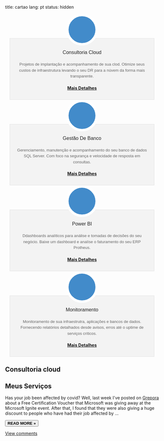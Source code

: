 title: cartao
lang: pt
status: hidden

<script src="https://kit.fontawesome.com/0694d56282.js" crossorigin="anonymous"></script>

<div class="w3-row">
    <div class="w3-col l3 " style="padding: 0 15px 0 15px">
        <!-- Boxes de Acoes -->
        <div class="box">							
            <div class="icon">
                <div class="image"><i class="fas fa-cloud"></i></div>
                <div class="info">
                    <h3 class="title">Consultoria Cloud</h3>
                    <p>
                        Projetos de implantação e acompanhamento de sua clod. Otimize seus custos de infraestrutura levando o seu DR para a núvem da forma mais transparente.
                    </p>
                    <a class="btn btn-primary" href="#cloud" data-toggle="modal"><h4><i class="fa fa-soundcloud"></i> Mais Detalhes</h4></a>
                </div>
            </div>
        </div>
        <div class="space"></div>
    </div> 
    <div class="w3-col l3" style="padding: 0 15px 0 15px">
        <!-- Boxes de Acoes -->
        <div class="box">							
            <div class="icon">
                <div class="image"><i class="fas fa-database"></i></div>
                <div class="info">
                    <h3 class="title">Gestão De Banco</h3>
                    <p>
                        Gerenciamento, manutenção e acompanhamento do seu banco de dados SQL Server. Com foco na segurança e velocidade de resposta em consultas. 
                    </p>
                    <a class="btn btn-primary" href="#banco" data-toggle="modal"><h4><i class="fa fa-soundcloud"></i> Mais Detalhes</h4></a>
                </div>
            </div>
        </div>
        <div class="space"></div>
    </div>
    <div class="w3-col l3" style="padding: 0 15px 0 15px">
        <!-- Boxes de Acoes -->
            <div class="box">							
				<div class="icon">
					<div class="image"><i class="fas fa-chart-pie"></i></div>
					<div class="info">
						<h3 class="title">Power BI</h3>
    					<p>
							Ddashboards analíticos para análise e tomadas de decisões do seu negócio. Baixe um dashboard e analíse o faturamento do seu ERP Protheus.
						</p>
                        <a class="btn btn-primary" href="#powerbi" data-toggle="modal"><h4><i class="fa fa-soundcloud"></i> Mais Detalhes</h4></a>
                    </div>
                </div>
            </div>
        <div class="space"></div>
    </div>
    <div class="w3-col l3" style="padding: 0 15px 0 15px">
        <!-- Boxes de Acoes -->
            <div class="box">							
				<div class="icon">
					<div class="image"><i class="fas fa-search"></i></div>
					<div class="info">
						<h3 class="title">Monitoramento</h3>
    					<p>
							Monitoramento de sua infraestrutra, aplicações e bancos de dados. Fornecendo relatórios detalhados desde avisos, erros até o uptime de serviços críticos.
						</p>
                        <a class="btn btn-primary" href="#monitoramento" data-toggle="modal"><h4><i class="fa fa-soundcloud"></i> Mais Detalhes</h4></a>
                    </div>
                </div>
            </div>
        <div class="space"></div>
    </div> 
</div>

<div id="cloud" class="w3-card-4 w3-margin w3-white">
    <div class="w3-container">
        <h2><b>Consultoria cloud</b></h2>
    </div>
    <div class="w3-container">
        <p></p>
    </div>
</div>

<div class="w3-card-4 w3-margin w3-white">
    <div class="w3-container">
        <h2><b>Meus Serviços</b></h2>
    </div>
    <div class="w3-container">
        <p>Has your job been affected by covid? Well, last week I've posted on <a href="https://grepora.com/2020/09/17/microsoft-ignite-certification-voucher/">Grepora</a> about a Free Certification Voucher that Microsoft was giving away at the Microsoft Ignite event. After that, I found that they were also giving a huge discount to people who have had their job affected by …</p>
        <div class="w3-row">
            <div class="w3-col m8 s12">
                <p><a class="btn btn-default btn-xs" href="https://www.sipmann.com/microsoft-against-covid.html" title="Microsoft Against Covid"><button class="w3-button w3-padding-large w3-white w3-border" type="button"><b>READ MORE »</b></button></a></p>
            </div>
            <!--comments-->
            <div class="w3-col m4 w3-hide-small">
                <p>
                    <span class="w3-padding-large w3-right"><a href="/microsoft-against-covid.html#disqus_thread" data-disqus-identifier="microsoft-against-covid">View comments</a></span>
                </p>
            </div>
        </div>
    </div>
</div>




<style>
.box > .icon { 
    text-align: 
    center; 
    position: 
    relative; 
    }
.box > .icon > .image { 
    position: relative; 
    z-index: 2; 
    margin: auto; 
    width: 88px; 
    height: 88px; 
    border: 8px solid white; 
    line-height: 88px; 
    border-radius: 50%; 
    background: #428bca; 
    vertical-align: middle; 
    }
.box > .icon > .image > i { 
    font-size: 36px !important; 
    color: #fff !important; 
    }
.box > .icon:hover > .image > i { 
    color: white !important; 
    }
.box > .icon > .info { 
    margin-top: -24px; 
    background: rgba(0, 0, 0, 0.04); 
    border: 1px solid #e0e0e0; 
    padding: 15px 0 10px 0; 
    }
.box > .icon > .info > h3.title { 
    font-family: sans-serif !important; 
    font-size: 16px; 
    color: #222; 
    font-weight: 500; 
    }
.box > .icon > .info > p { 
    font-family: sans-serif !important; 
    font-size: 13px; 
    color: #666; 
    line-height: 1.5em; 
    margin: 20px;
    }
.box > .icon:hover > .info > h3.title, .box > .icon:hover > .info > p, .box > .icon:hover > .info > .more > a { 
    color: #222; 
    }
.box > .icon > .info > .more a { 
    font-family: sans-serif !important; 
    font-size: 12px; 
    color: #222; 
    line-height: 12px; 
    text-transform: uppercase; 
    text-decoration: none; 
    }
.box > .icon:hover > .info > .more > a { 
    color: #fff; 
    padding: 6px 8px; 
    background-color: #63B76C; 
    }
.box .space { 
    height: 30px; 
    }

.modal-header-primary {
    color:#fff;
    padding:9px 15px;
    border-bottom:1px solid #eee;
    background-color: #428bca;
    -webkit-border-top-left-radius: 5px;
    -webkit-border-top-right-radius: 5px;
    -moz-border-radius-topleft: 5px;
    -moz-border-radius-topright: 5px;
     border-top-left-radius: 5px;
     border-top-right-radius: 5px;
}

</style>